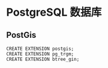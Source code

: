 # PostgreSQL 数据库

## PostGis
```postgresql
CREATE EXTENSION postgis;
CREATE EXTENSION pg_trgm;
CREATE EXTENSION btree_gin;
```